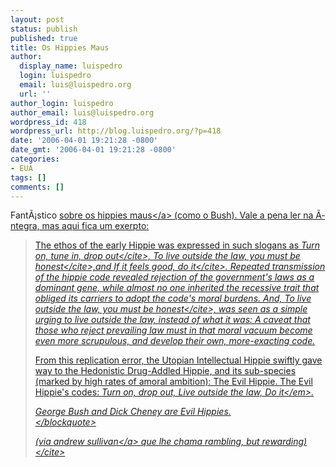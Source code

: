 ```yaml
---
layout: post
status: publish
published: true
title: Os Hippies Maus
author:
  display_name: luispedro
  login: luispedro
  email: luis@luispedro.org
  url: ''
author_login: luispedro
author_email: luis@luispedro.org
wordpress_id: 418
wordpress_url: http://blog.luispedro.org/?p=418
date: '2006-04-01 19:21:28 -0800'
date_gmt: '2006-04-01 19:21:28 -0800'
categories:
- EUA
tags: []
comments: []
---
```

<p>Fant&Atilde;&iexcl;stico <a href="http:&#47;&#47;petty-larseny.blogspot.com&#47;2005&#47;10&#47;bush-and-cheney-hippie-kings_20.html">sobre os hippies maus<&#47;a> (como o Bush). Vale a pena ler na &Atilde;&shy;ntegra, mas aqui fica um exerpto:</p>
<blockquote><p>
The ethos of the early Hippie was expressed in such slogans as <cite>Turn on, tune in, drop out<&#47;cite>, <cite>To live outside the law, you must be honest<&#47;cite>,and <cite>If it feels good, do it<&#47;cite>. Repeated transmission of the hippie code revealed rejection of the government's laws as a dominant gene, while almost no one inherited the recessive trait that obliged its carriers to adopt the code's moral burdens. And, <cite>To live outside the law, you must be honest<&#47;cite>, was seen as a simple urging to live outside the law, instead of what it was: A caveat that those who reject prevailing law must in that moral vacuum become even more scrupulous, and develop their own, more-exacting code.</p>
<p>From this replication error, the Utopian Intellectual Hippie swiftly gave way to the Hedonistic Drug-Addled Hippie, and its sub-species (marked by high rates of amoral ambition): The Evil Hippie. The Evil Hippie's codes: <em>Turn on, drop out, Live outside the law, Do it<&#47;em>.</p>
<p>George Bush and Dick Cheney are Evil Hippies.<br />
<&#47;blockquote></p>
<p>(via <a href="http:&#47;&#47;time.blogs.com&#47;daily_dish&#47;2006&#47;04&#47;deconstructioni.html">andrew sullivan<&#47;a> que lhe chama <cite>rambling, but rewarding)<&#47;cite></p>
